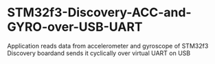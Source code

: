 # STM32f3-Discovery-ACC-and-GYRO-over-USB-UART
Application reads data from accelerometer and gyroscope of STM32f3 Discovery boardand sends it cyclically over virtual UART on USB
